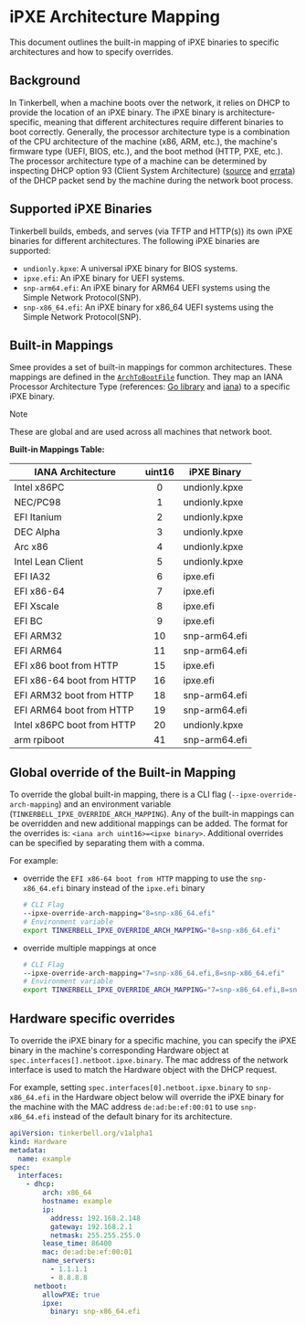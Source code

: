 # iPXE Architecture Mapping

This document outlines the built-in mapping of iPXE binaries to specific architectures and how to specify overrides.

## Background

In Tinkerbell, when a machine boots over the network, it relies on DHCP to provide the location of an iPXE binary. The iPXE binary is architecture-specific, meaning that different architectures require different binaries to boot correctly.
Generally, the processor architecture type is a combination of the CPU architecture of the machine (x86, ARM, etc.), the machine's firmware type (UEFI, BIOS, etc.), and the boot method (HTTP, PXE, etc.). The processor architecture type of a machine can be determined by inspecting DHCP option 93 (Client System Architecture) ([source](https://www.rfc-editor.org/rfc/rfc4578.html#section-2.1) and [errata](https://www.rfc-editor.org/errata_search.php?rfc=4578)) of the DHCP packet send by the machine during the network boot process.

## Supported iPXE Binaries

Tinkerbell builds, embeds, and serves (via TFTP and HTTP(s)) its own iPXE binaries for different architectures. The following iPXE binaries are supported:

- `undionly.kpxe`: A universal iPXE binary for BIOS systems.
- `ipxe.efi`: An iPXE binary for UEFI systems.
- `snp-arm64.efi`: An iPXE binary for ARM64 UEFI systems using the Simple Network Protocol(SNP).
- `snp-x86_64.efi`: An iPXE binary for x86_64 UEFI systems using the Simple Network Protocol(SNP).

## Built-in Mappings

Smee provides a set of built-in mappings for common architectures. These mappings are defined in the [`ArchToBootFile`](../../../smee/internal/dhcp/dhcp.go) function. They map an IANA Processor Architecture Type (references: [Go library](https://github.com/insomniacslk/dhcp/tree/master/iana) and [iana](https://www.iana.org/assignments/dhcpv6-parameters/dhcpv6-parameters.xhtml#processor-architecture)) to a specific iPXE binary.

> [!Note]
> These are global and are used across all machines that network boot.

**Built-in Mappings Table:**

| IANA Architecture | uint16 | iPXE Binary |
|-------------------|:------:|-------------|
| Intel x86PC                | 0               | undionly.kpxe |
| NEC/PC98                   | 1               | undionly.kpxe |
| EFI Itanium                | 2               | undionly.kpxe |
| DEC Alpha                  | 3               | undionly.kpxe |
| Arc x86                    | 4               | undionly.kpxe |
| Intel Lean Client          | 5               | undionly.kpxe |
| EFI IA32                   | 6               | ipxe.efi |
| EFI x86-64                 | 7               | ipxe.efi |
| EFI Xscale                 | 8               | ipxe.efi |
| EFI BC                     | 9               | ipxe.efi |
| EFI ARM32                  | 10              | snp-arm64.efi |
| EFI ARM64                  | 11              | snp-arm64.efi |
| EFI x86 boot from HTTP     | 15              | ipxe.efi |
| EFI x86-64 boot from HTTP  | 16              | ipxe.efi |
| EFI ARM32 boot from HTTP   | 18              | snp-arm64.efi |
| EFI ARM64 boot from HTTP   | 19              | snp-arm64.efi |
| Intel x86PC boot from HTTP | 20              | undionly.kpxe |
| arm rpiboot                | 41              | snp-arm64.efi |

## Global override of the Built-in Mapping

To override the global built-in mapping, there is a CLI flag (`--ipxe-override-arch-mapping`) and an environment variable (`TINKERBELL_IPXE_OVERRIDE_ARCH_MAPPING`).
Any of the built-in mappings can be overridden and new additional mappings can be added. The format for the overrides is: `<iana arch uint16>=<ipxe binary>`.
Additional overrides can be specified by separating them with a comma.

For example:

- override the `EFI x86-64 boot from HTTP` mapping to use the `snp-x86_64.efi` binary instead of the `ipxe.efi` binary

  ```bash
  # CLI Flag
  --ipxe-override-arch-mapping="8=snp-x86_64.efi"
  # Environment variable
  export TINKERBELL_IPXE_OVERRIDE_ARCH_MAPPING="8=snp-x86_64.efi"
  ```

- override multiple mappings at once

  ```bash
  # CLI Flag
  --ipxe-override-arch-mapping="7=snp-x86_64.efi,8=snp-x86_64.efi"
  # Environment variable
  export TINKERBELL_IPXE_OVERRIDE_ARCH_MAPPING="7=snp-x86_64.efi,8=snp-x86_64.efi"
  ```

## Hardware specific overrides

To override the iPXE binary for a specific machine, you can specify the iPXE binary in the machine's corresponding Hardware object at `spec.interfaces[].netboot.ipxe.binary`. The mac address of the network interface is used to match the Hardware object with the DHCP request.

For example, setting `spec.interfaces[0].netboot.ipxe.binary` to `snp-x86_64.efi` in the Hardware object below will override the iPXE binary for the machine with the MAC address `de:ad:be:ef:00:01` to use `snp-x86_64.efi` instead of the default binary for its architecture.

```yaml
apiVersion: tinkerbell.org/v1alpha1
kind: Hardware
metadata:
  name: example
spec:
  interfaces:
    - dhcp:
        arch: x86_64
        hostname: example
        ip:
          address: 192.168.2.148
          gateway: 192.168.2.1
          netmask: 255.255.255.0
        lease_time: 86400
        mac: de:ad:be:ef:00:01
        name_servers:
          - 1.1.1.1
          - 8.8.8.8
      netboot:
        allowPXE: true
        ipxe:
          binary: snp-x86_64.efi
```
